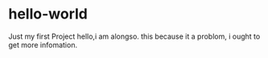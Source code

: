 # hello-world
Just my first Project
hello,i am alongso.
this because it a problom,
i ought to get more infomation.

